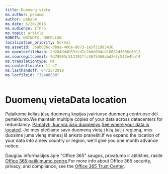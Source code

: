 ```yaml
---
title: Duomenų vieta
ms.author: pebaum
author: pebaum
ms.date: 6/20/2018
ms.audience: ITPro
ms.topic: article
ROBOTS: NOINDEX, NOFOLLOW
localization_priority: Normal
ms.assetid: 3bab036c-dbaa-406a-8b73-1e5f31993436
ms.openlocfilehash: 2d284dd4b53fcd1c2b0d094cd16662d3686c6912
ms.sourcegitcommit: 9d78905c512192ffc4675468abd2efc5f2e4baf4
ms.translationtype: MT
ms.contentlocale: lt-LT
ms.lasthandoff: 04/23/2019
ms.locfileid: "32406530"
---
```

# <a name="data-location"></a><span data-ttu-id="7e50d-102">Duomenų vieta</span><span class="sxs-lookup"><span data-stu-id="7e50d-102">Data location</span></span>

<span data-ttu-id="7e50d-103">Palaikome kelias jūsų duomenų kopijas įvairiuose duomenų centruose dėl perteklumo.</span><span class="sxs-lookup"><span data-stu-id="7e50d-103">We maintain multiple copies of your data across datacenters for redundancy.</span></span> <span data-ttu-id="7e50d-104">[Pamatyti, kur yra jūsų duomenys](https://office.com/datamaps).</span><span class="sxs-lookup"><span data-stu-id="7e50d-104">[See where your data is located](https://office.com/datamaps).</span></span> <span data-ttu-id="7e50d-105">Jei mes plečiame savo duomenų vietą į kitą šalį / regioną, mes duosime jums vieną mėnesį iš anksto pranešti.</span><span class="sxs-lookup"><span data-stu-id="7e50d-105">If we expand the location of your data into a new country or region, we'll give you one month advance notice.</span></span>
  
<span data-ttu-id="7e50d-106">Daugiau informacijos apie "Office 365" saugos, privatumo ir atitikties, rasite [Office 365 patikimumo centre](https://products.office.com/business/office-365-trust-center-welcome).</span><span class="sxs-lookup"><span data-stu-id="7e50d-106">For more info about Office 365 security, privacy, and compliance, see the [Office 365 Trust Center](https://products.office.com/business/office-365-trust-center-welcome).</span></span> 
  

